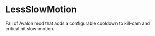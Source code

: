 # LessSlowMotion

Fall of Avalon mod that adds a configurable cooldown to kill-cam and critical hit slow-motion.
